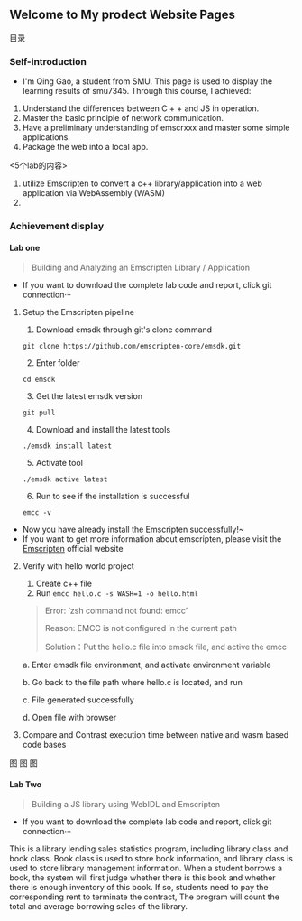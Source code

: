 ## Welcome to My prodect Website Pages

目录

### Self-introduction

- I'm Qing Gao, a student from SMU. This page is used to display the learning results of smu7345. Through this course, I achieved:

1. Understand the differences between C + + and JS in operation.
2. Master the basic principle of network communication.
3. Have a preliminary understanding of emscrxxx and master some simple applications.
4. Package the web into a local app.

<5个lab的内容>

1. utilize Emscripten to convert a c++ library/application into a web application via WebAssembly (WASM)
2. 



### Achievement display

#### Lab one 

> Building and Analyzing an Emscripten Library / Application

- If you want to download the complete lab code and report, click git connection···

1. Setup the Emscripten pipeline 

   1.  Download emsdk through git's clone command

   `git clone https://github.com/emscripten-core/emsdk.git`

   2.  Enter folder

   `cd emsdk`

   3.  Get the latest emsdk version

   `git pull`

   4. Download and install the latest tools

   `./emsdk install latest`

   5.  Activate tool

   `./emsdk active latest`

   6.  Run to see if the installation is successful

   `emcc -v`

- Now you have already install the Emscripten successfully!~
- If you want to get more information about emscripten, please visit the [Emscripten](https://emscripten.org/) official website



2. Verify with hello world project

   1. Create c++ file
   2. Run `emcc hello.c -s WASH=1 -o hello.html`

   >Error: ‘zsh command not found: emcc’
   >
   >Reason: EMCC is not configured in the current path
   >
   >Solution：Put the hello.c file into emsdk file, and active the emcc

   a. Enter emsdk file environment, and activate environment variable

   b. Go back to the file path where hello.c is located, and run

   c. File generated successfully

   d. Open file with browser

3. Compare and Contrast execution time between native and wasm based code bases

图 图 图



#### Lab Two

> Building a JS library using WebIDL and Emscripten

- If you want to download the complete lab code and report, click git connection···

This is a library lending sales statistics program, including library class and book class. Book class is used to store book information, and library class is used to store library management information. When a student borrows a book, the system will first judge whether there is this book and whether there is enough inventory of this book. If so, students need to pay the corresponding rent to terminate the contract, The program will count the total and average borrowing sales of the library.

